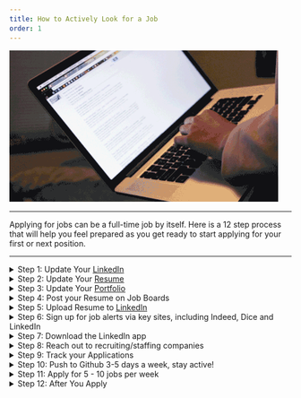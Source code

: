 ```yaml
---
title: How to Actively Look for a Job
order: 1
---
```


![](./assets/jobsearch.gif)

---

Applying for jobs can be a full-time job by itself. Here is a 12 step process
that will help you feel prepared as you get ready to start applying for your
first or next position.

---

<details>
  <summary>Step 1: Update Your <a href="../career-prep/branding">LinkedIn</a></summary>
  <ul>
    <li>Do you have a Professional Picture?</li>
    <li>Did you update your Headline?</li>
    <li>Does your Description sell you?</li>
    <li>Is your Experience up to date?</li>
    <li>Is your Education correct?</li>
    <li>Have you added any Volunteer Experience?</li>
    <li>Do you have your Skills listed for endorsements?</li>
    <li>Have you listed any projects under Accomplishments?</li>
    <li>Do you have your Skills listed for endorsements?</li>
    <li>Have you asked for Recommendations?
      <ul>
        <li>Reach out to Coworkers/Supervisors</li>
        <li>Reach out to Classmates</li>
      </ul>
    </li>
    <li>Have you added Interests?
    <ul>
        <li>Add some of the companies you are interested in</li>
      </ul></li>
    <li>Have you personalized your URL to remove the junk numbers at the end?</li>
  </ul>
</details>

<details>
  <summary>Step 2: Update Your <a href="../career-prep/resumes">Resume</a></summary>
  <ul>
    <li>Is your Contact Info up to date and working?
      <ul>
        <li>Phone</li>
        <li>Email</li>
        <li>LinkedIn</li>
        <li>GitHub</li>
        <li>Portfolio</li>
      </ul>
    </li>
    <li>Have you updated your Skills?</li>
    <li>Is your Experience up to date?</li>
    <li>Is your Education correct?</li>
    <li>Has your Resume been reviewed by two people?</li>
  </ul>
</details>

<details>
  <summary>Step 3: Update Your <a href="../career-prep/portfolios">Portfolio</a></summary>
  <ul>
    <li>Is your Contact Info up to date and working?
      <ul>
        <li>Phone</li>
        <li>Email</li>
        <li>LinkedIn</li>
        <li>GitHub</li>
        <li>Portfolio</li>
      </ul>
    </li>
    <li>Have you updated your Skills?</li>
    <li>Have you displayed 3 -5 projects?</li>
    <li>Is your design responsive?</li>
    <li>Has your Portfolio been reviewed by two people?</li>
  </ul>
</details>

<details>
  <summary>Step 4: Post your Resume on Job Boards</summary>
  <ul>
    <li><a href="https://www.indeed.com/">Indeed</a></li>
    <li><a href="https://www.dice.com">Dice</a></li>
    <li><a href="https://www.monster.com">Monster</a></li>
    <li><a href="https://www.careerbuilder.com">CareerBuilder</a></li>
    <li><a href="https://www.ziprecruiter.com">ZipRecruiter</a></li>
  </ul>
</details>

<details>
  <summary>Step 5: Upload Resume to <a href="https://www.linkedin.com">LinkedIn</a></summary>
  <ul>
    <li><a href="https://www.linkedin.com/help/linkedin/answer/161/upload-your-resume-to-linkedin?lang=en">Upload Your Resume to LinkedIn</a></li>
    <li><a href="https://www.zipjob.com/blog/upload-resume-linkedin/">How to Upload Your Resume on LinkedIn in 2020 (+ Examples)</a></li>
  </ul>
</details>

<details>
  <summary>Step 6: Sign up for job alerts via key sites, including Indeed, Dice and LinkedIn</summary>
  <ul>
    <li>Find more job posting sites on the<a href="../career-looking/job-resources"> Job Search Resources</a></li>
  </ul>
</details>

<details>
  <summary>Step 7: Download the LinkedIn app</summary>
  <ul>
    <li><a href="https://apps.apple.com/us/app/id288429040"> IPhone</a></li>
    <li><a href="https://play.google.com/store/apps/details?id=com.linkedin.android&hl=en_US"> Google Play</a></li>
  </ul>
</details>

<details>
  <summary>Step 8: Reach out to recruiting/staffing companies</summary>
  <ul>
    <li><a href="https://itcareers.apexsystems.com/"> Apex Systems</a></li>
    <li><a href="https://www.tential.com/"> Tential</a></li>
    <li><a href="https://www.hays.com/"> Hays</a></li>
    <li><a href="https://www.fullstacktalent.com/"> FullStack Talent</a></li>
    <li><a href="https://www.roberthalf.com/"> Robert Half</a></li>
    <li><a href="https://www.kforce.com/"> KForce</a></li>
  </ul>
</details>

<details>
  <summary>Step 9: Track your Applications</summary>
  <ul>
    <li>Use <a href="https://www.trello.com"> Trello</a> or another method to track your job
  applications</li>
    <ul>
      <li>Recent grads using Career Support MUST use Trello to ping Katherine for
    Letters of Recommendation</li>
    </ul>
    <li>Read how at <a href="../career-looking/trello"> Tracking your Applications with Trello</a></li>
  </ul>
</details>

<details>
  <summary>Step 10: Push to Github 3-5 days a week, stay active!</summary>
  <ul>
    <li>Employers, especially developers that interview you will want to see that you
  are actively building, learning, and</li>
  </ul>
</details>

<details>
  <summary>Step 11: Apply for 5 - 10 jobs per week</summary>
  <ul>
    <li>Research each company - find their narrative</li>
    <li>Update Resume to highlight what you need for the position, if applicable</li>
    <li>Write a <a href="../career-prep/cover-letters">Cover Letter</a>
      <ul>
        <li>Include company narrative</li>
        <li>Speak to why you would be an asset to them/ the position</li>
        <li>Include a link to your portfolio</li>
        <li>Close with what you hope the next step might be</li>
        <li>Keep it relevant to the position/company</li>
        <li>Don’t make it too long, you have about 7 seconds to catch them</li>
        <li>Reviewed by two people or place in Slack #feedback-requests</li>
        <li>FYI: Google docs will let you set up edit access that allows people to
        leave comments</li>
      </ul>
    </li>
  </ul>
</details>

<details>
  <summary>Step 12: After You Apply</summary>
  <ul>
    <li>One Week After Applying - No Interview Scheduled/ No Response
      <ul>
      <li>Ping your Campus Director asking for a recommendation</li>
      <li>See <a href="../career-looking/trello">Tracking your Applications with Trello</a> for help doing this</li>
      </ul>
    </li>
    <li>1st Interview
      <ul>
        <li>Gather information on next steps:
          <ul>
            <li>Find out email and contact for when you want a rec sent</li>
            <li>Find out hiring timeline
              <ul>
                <li>If the company is moving fast to hire:
                  <ul>
                    <li>Ping your Campus Director for rec immediately and let them know it needs to be sent ASAP</li>
                  </ul>
                </li>
                <li>If the company will be waiting for a few weeks to make a decision:
                  <ul>
                    <li>Ping your Campus Director and let them know it does not need to be sent for about a week</li>
                  </ul>
                </li>
              </ul>
            </li>
          </ul>
        </li>
        <li>After you Interview send a Thank You Email
          <ul>
            <li><a href="https://www.indeed.com/career-advice/interviewing/sample-thank-you-letter-after-interview">4 Sample Thank-You Letter After Interview Examples</a></li>
            <li><a href="https://zety.com/blog/thank-you-email-after-an-interview">Thank You Email After an Interview: 6 Sample Notes for All Jobs</a></li>
            <li><a href="https://www.roberthalf.com/blog/job-interview-tips/how-to-write-thank-you-emails-after-interviews">How to Write Thank-You Emails After Interviews</a></li>
          </ul>
        </li>
      </ul>
    </li>
    <li>One Month after applying/ interviewing
      <ul>
        <li>Email to check in to see if the position is still open</li>
        <li>Relate back to why you would be a great fit for the position/company</li>
        <li>Relate back to something that you learned or were impressed by in the
  interview</li>
      </ul>
    </li>
    <li>If Denied
      <ul>
        <li>Send a follow-up email thanking them again for the opportunity</li>
        <li>Ask if they would be willing to provide feedback</li>
        <li>Relate back to something that you learned in the interview</li>
      </ul>
    </li>
  </ul>
</details>

<!-- ###### [Download the Career Support Checklist](./assets/cs-checklist.pdf) -->
